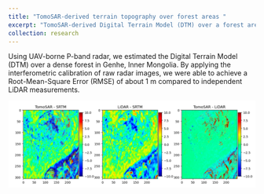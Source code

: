 ```yaml
---
title: "TomoSAR-derived terrain topography over forest areas "
excerpt: "TomoSAR-derived Digital Terrain Model (DTM) over a forest area in Genhe, Inner Mongolia. <br/><img src='/images/tomosar-dem.png'>"
collection: research
---
```


Using UAV-borne P-band radar, we estimated the Digital Terrain Model (DTM) over a dense forest in Genhe, Inner Mongolia. By applying the interferometric calibration of raw radar images, we were able to achieve a Root-Mean-Square Error (RMSE) of about 1 m compared to independent LiDAR measurements.

![TomoSAR-derived Digital Terrain Model (DTM) over a forest area in Genhe, Inner Mongolia](/images/tomosar-dem.png "TomoSAR-derived Digital Terrain Model (DTM) over a forest area in Genhe, Inner Mongolia")


